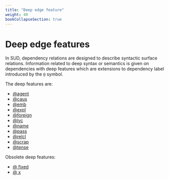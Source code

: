 ```yaml
---
title: "Deep edge feature"
weight: 40
bookCollapseSection: true
---
```


# Deep edge features

In SUD, dependency relations are designed to describe syntactic surface relations.
Information related to deep syntax or semantics is given on dependencies with deep features which are extensions to dependency label introduced by the `@` symbol.

The deep features are:
- [@agent](./agent.md)
- [@caus](./caus.md)
- [@emb](./emb.md)
- [@expl](./expl.md)
- [@foreign](./foreign.md)
- [@lvc](./lvc.md)
- [@name](./name.md)
- [@pass](./pass.md)
- [@relcl](./relcl.md)
- [@scrap](./scrap.md)
- [@tense](./tense.md)

Obsolete deep features:
- [@ fixed](./fixed.md)
- [@ x](./x.md)
